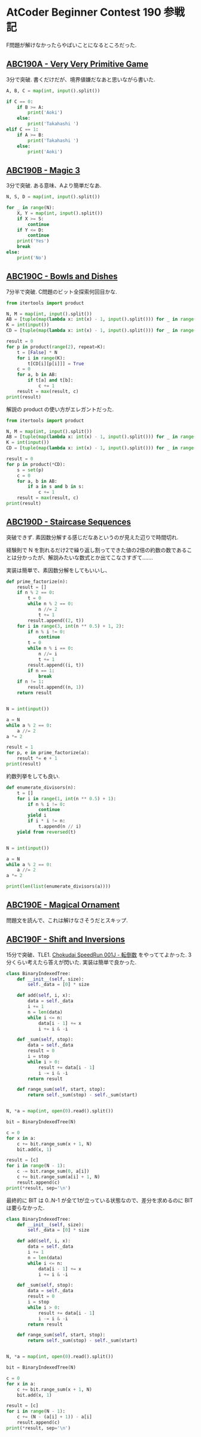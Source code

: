 # AtCoder Beginner Contest 190 参戦記

F問題が解けなかったらやばいことになるところだった.

## [ABC190A - Very Very Primitive Game](https://atcoder.jp/contests/abc190/tasks/abc190_a)

3分で突破. 書くだけだが、境界値嫌だなあと思いながら書いた.

```python
A, B, C = map(int, input().split())

if C == 0:
    if B >= A:
        print('Aoki')
    else:
        print('Takahashi ')
elif C == 1:
    if A >= B:
        print('Takahashi ')
    else:
        print('Aoki')
```

## [ABC190B - Magic 3](https://atcoder.jp/contests/abc190/tasks/abc190_b)

3分で突破. ある意味、Aより簡単だなあ.

```python
N, S, D = map(int, input().split())

for _ in range(N):
    X, Y = map(int, input().split())
    if X >= S:
        continue
    if Y <= D:
        continue
    print('Yes')
    break
else:
    print('No')
```

## [ABC190C - Bowls and Dishes](https://atcoder.jp/contests/abc190/tasks/abc190_c)

7分半で突破. C問題のビット全探索何回目かな.

```python
from itertools import product

N, M = map(int, input().split())
AB = [tuple(map(lambda x: int(x) - 1, input().split())) for _ in range(M)]
K = int(input())
CD = [tuple(map(lambda x: int(x) - 1, input().split())) for _ in range(K)]

result = 0
for p in product(range(2), repeat=K):
    t = [False] * N
    for i in range(K):
        t[CD[i][p[i]]] = True
    c = 0
    for a, b in AB:
        if t[a] and t[b]:
            c += 1
    result = max(result, c)
print(result)
```

解説の product の使い方がエレガントだった.

```python
from itertools import product

N, M = map(int, input().split())
AB = [tuple(map(lambda x: int(x) - 1, input().split())) for _ in range(M)]
K = int(input())
CD = [tuple(map(lambda x: int(x) - 1, input().split())) for _ in range(K)]

result = 0
for p in product(*CD):
    s = set(p)
    c = 0
    for a, b in AB:
        if a in s and b in s:
            c += 1
    result = max(result, c)
print(result)
```

## [ABC190D - Staircase Sequences](https://atcoder.jp/contests/abc190/tasks/abc190_d)

突破できず. 素因数分解する感じだなあというのが見えた辺りで時間切れ.

経験則で N を割れるだけ2で繰り返し割ってできた値の2倍の約数の数であることは分かったが、解説みたいな数式とか出てこなさすぎて…….

実装は簡単で、素因数分解をしてもいいし、

```python
def prime_factorize(n):
    result = []
    if n % 2 == 0:
        t = 0
        while n % 2 == 0:
            n //= 2
            t += 1
        result.append((2, t))
    for i in range(3, int(n ** 0.5) + 1, 2):
        if n % i != 0:
            continue
        t = 0
        while n % i == 0:
            n //= i
            t += 1
        result.append((i, t))
        if n == 1:
            break
    if n != 1:
        result.append((n, 1))
    return result


N = int(input())

a = N
while a % 2 == 0:
    a //= 2
a *= 2

result = 1
for p, e in prime_factorize(a):
    result *= e + 1
print(result)
```

約数列挙をしても良い.

```python
def enumerate_divisors(n):
    t = []
    for i in range(1, int(n ** 0.5) + 1):
        if n % i != 0:
            continue
        yield i
        if i * i != n:
            t.append(n // i)
    yield from reversed(t)


N = int(input())

a = N
while a % 2 == 0:
    a //= 2
a *= 2

print(len(list(enumerate_divisors(a))))
```

## [ABC190E - Magical Ornament](https://atcoder.jp/contests/abc190/tasks/abc190_e)

問題文を読んで、これは解けなさそうだとスキップ.

## [ABC190F - Shift and Inversions](https://atcoder.jp/contests/abc190/tasks/abc190_f)

15分で突破、TLE1. [Chokudai SpeedRun 001J - 転倒数](https://atcoder.jp/contests/chokudai_S001/tasks/chokudai_S001_j) をやっててよかった. 3分くらい考えたら答えが閃いた. 実装は簡単で良かった.

```python
class BinaryIndexedTree:
    def __init__(self, size):
        self._data = [0] * size

    def add(self, i, x):
        data = self._data
        i += 1
        n = len(data)
        while i <= n:
            data[i - 1] += x
            i += i & -i

    def _sum(self, stop):
        data = self._data
        result = 0
        i = stop
        while i > 0:
            result += data[i - 1]
            i -= i & -i
        return result

    def range_sum(self, start, stop):
        return self._sum(stop) - self._sum(start)


N, *a = map(int, open(0).read().split())

bit = BinaryIndexedTree(N)

c = 0
for x in a:
    c += bit.range_sum(x + 1, N)
    bit.add(x, 1)

result = [c]
for i in range(N - 1):
    c -= bit.range_sum(0, a[i])
    c += bit.range_sum(a[i] + 1, N)
    result.append(c)
print(*result, sep='\n')
```

最終的に BIT は 0..N-1 が全て1が立っている状態なので、差分を求めるのに BIT は要らなかった.

```python
class BinaryIndexedTree:
    def __init__(self, size):
        self._data = [0] * size

    def add(self, i, x):
        data = self._data
        i += 1
        n = len(data)
        while i <= n:
            data[i - 1] += x
            i += i & -i

    def _sum(self, stop):
        data = self._data
        result = 0
        i = stop
        while i > 0:
            result += data[i - 1]
            i -= i & -i
        return result

    def range_sum(self, start, stop):
        return self._sum(stop) - self._sum(start)


N, *a = map(int, open(0).read().split())

bit = BinaryIndexedTree(N)

c = 0
for x in a:
    c += bit.range_sum(x + 1, N)
    bit.add(x, 1)

result = [c]
for i in range(N - 1):
    c += (N - (a[i] + 1)) - a[i]
    result.append(c)
print(*result, sep='\n')
```
